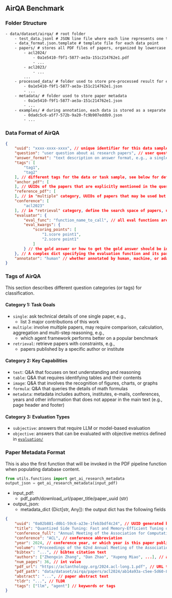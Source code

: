 ## AirQA Benchmark

### Folder Structure

```txt
- data/dataset/airqa/ # root folder
    - test_data.jsonl # JSON line file where each line represents one test data
    - data_format.json.template # template file for each data point
    - papers/ # stores all PDF files of papers, organized by lowercase {conference}{year} sub-folder and renamed by paper UUIDs
        - acl2024/
            - 0a1e5410-f9f1-5877-ae3a-151c214762e1.pdf
            - ...
        - acl2023/
            - ...
        ...
    - processed_data/ # folder used to store pre-processed result for each PDF file, e.g., chunked sections or LLM-generated page summaries
        - 0a1e5410-f9f1-5877-ae3a-151c214762e1.json
        - ...
    - metadata/ # folder used to store paper metadata
        - 0a1e5410-f9f1-5877-ae3a-151c214762e1.json
        - ...
    - examples/ # during annotation, each data is stored as a separate file ${question_uuid}.json following `data_format.json.template`
        - 0dadc5c6-a5f7-572b-9a20-fc9b907eddb9.json
        - ...
```

### Data Format of AirQA

```json
{
    "uuid": "xxxx-xxxx-xxxx", // unique identifier for this data sample
    "question": "user question about ai research papers", // user question
    "answer_format": "text description on answer format, e.g., a single float number, a list of strings", // can be inserted into prompt
    "tags": [
        "tag1",
        "tag2"
    ], // different tags for the data or task sample, see below for definition
    "anchor_pdf": [
    ], // UUIDs of the papers that are explicitly mentioned in the question
    "reference_pdf": [
    ], // in "multiple" category, UUIDs of papers that may be used but not provided in the question
    "conference": [
        "acl2023"
    ], // in "retrieval" category, define the search space of papers, usually conference+year
    "evaluator": {
        "eval_func": "function_name_to_call", // all eval functions are defined under `evaluation/` folder
        "eval_kwargs": {
            "scoring_points": [
                "1.score point1",
                "2.score point1"
            ]
        } // the gold answer or how to get the gold answer should be included in `eval_kwargs` dict. Other optional keyword arguments can be used for customization and function re-use, e.g., `lowercase=True` and `threshold=0.95`.
    }, // A complex dict specifying the evaluation function and its parameters. The first parameter of the `eval_func` must be LLM predicted string.
    "annotator": "human" // whether annotated by human, machine, or adapted from other datasets
}
```


### Tags of AirQA

This section describes different question categories (or tags) for classification.

#### Category 1: Task Goals

- `single`: ask technical details of one single paper, e.g.,
    - list 3 major contributions of this work
- `multiple`: involve multiple papers, may require comparison, calculation, aggregation and multi-step reasoning, e.g.,
    - which agent framework performs better on a popular benchmark
- `retrieval`: retrieve papers with constraints, e.g.,
    - papers published by a specific author or institute


#### Category 2: Key Capabilities

- `text`: Q&A that focuses on text understanding and reasoning
- `table`: Q&A that requires identifying tables and their contents
- `image`: Q&A that involves the recognition of figures, charts, or graphs
- `formula`: Q&A that queries the details of math formulas
- `metadata`: metadata includes authors, institutes, e-mails, conferences, years and other information that does not appear in the main text (e.g., page header and footer)


#### Category 3: Evaluation Types

- `subjective`: answers that require LLM or model-based evaluation
- `objective`: answers that can be evaluated with objective metrics defined in [`evaluation/`](../evaluation/__init__.py)


### Paper Metadata Format

This is also the first function that will be invoked in the PDF pipeline function when populating database content.
```python
from utils.functions import get_ai_research_metadata
output_json = get_ai_research_metadata(input_pdf)
```

- input_pdf:
    - pdf_path/download_url/paper_title/paper_uuid (str)
- output_json:
    - metadata_dict (Dict[str, Any]): the output dict has the following fields

```json
{
    "uuid": "0a02b881-d0b1-59c6-a23e-1feb3bdf4c24", // UUID generated by `get_airqa_paper_uuid`
    "title": "Quantized Side Tuning: Fast and Memory-Efficient Tuning of Quantized Large Language Models", // paper title
    "conference_full": "Annual Meeting of the Association for Computational Linguistics (2024)", // full title of the conference
    "conference": "ACL", // conference abbreviation
    "year": 2024, // conference year, or which year is this paper published
    "volume": "Proceedings of the 62nd Annual Meeting of the Association for Computational Linguistics (Volume 1: Long Papers)", // volume title
    "bibtex": "...", // bibtex citation text
    "authors": ["Zhengxin Zhang", "Dan Zhao", "Xupeng Miao", ...], // authors list
    "num_pages": 36, // int value
    "pdf_url": "https://aclanthology.org/2024.acl-long.1.pdf", // URL to download the PDF, should end with .pdf
    "pdf_path": "data/dataset/airqa/papers/acl2024/ab14a93a-c5ee-5d60-8713-8b38bd501140.pdf", // local path to save the PDF, rename it with the UUID
    "abstract": "...", // paper abstract text
    "tldr": "...", // TLDR
    "tags": ["llm", "agent"] // keywords or tags
}
```